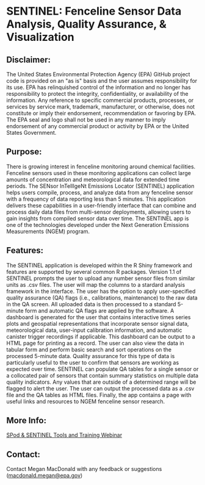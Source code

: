 # SENTINEL: Fenceline Sensor Data Analysis, Quality Assurance, & Visualization

## Disclaimer: 
The United States Environmental Protection Agency (EPA) GitHub project code is provided on an "as is" basis and the user assumes responsibility for its use. EPA has relinquished control of the information and no longer has responsibility to protect the integrity, confidentiality, or availability of the information. Any reference to specific commercial products, processes, or services by service mark, trademark, manufacturer, or otherwise, does not constitute or imply their endorsement, recommendation or favoring by EPA. The EPA seal and logo shall not be used in any manner to imply endorsement of any commercial product or activity by EPA or the United States Government. 

## Purpose:
There is growing interest in fenceline monitoring around chemical facilities. Fenceline sensors used in these monitoring applications can collect large amounts of concentration and meteorological data for extended time periods. The SENsor InTellIgeNt Emissions Locator (SENTINEL) application helps users compile, process, and analyze data from any fenceline sensor with a frequency of data reporting less than 5 minutes. This application delivers these capabilities in a user-friendly interface that can combine and process daily data files from multi-sensor deployments, allowing users to gain insights from compiled sensor data over time. The SENTINEL app is one of the technologies developed under the Next Generation Emissions Measurements (NGEM) program.

## Features:
The SENTINEL application is developed within the R Shiny framework and features are supported by several common R packages. Version 1.1 of SENTINEL prompts the user to upload any number sensor files from similar units as .csv files. The user will map the columns to a stardard analysis framework in the interface. The user has the option to apply user-specified quality assurance (QA) flags (i.e., calibrations, maintenance) to the raw data in the QA screen. All uploaded data is then processed to a standard 5-minute form and automatic QA flags are applied by the software. A dashboard is generated for the user that contains interactive times series plots and geospatial representations that incorporate sensor signal data, meteorological data, user-input calibration information, and automatic canister trigger recordings if applicable. This dashboard can be output to a HTML page for printing as a record. The user can also view the data in tabular form and perform basic search and sort operations on the processed 5-minute data. Quality assurance for this type of data is particularly useful to the user to confirm that sensors are working as expected over time. SENTINEL can populate QA tables for a single sensor or a collocated pair of sensors that contain summary statistics on multiple data quality indicators. Any values that are outside of a determined range will be flagged to alert the user. The user can output the processed data as a .csv file and the QA tables as HTML files. Finally, the app contains a page with useful links and resources to NGEM fenceline sensor research.

## More Info:
[SPod & SENTINEL Tools and Training Webinar](https://www.epa.gov/research-states/sensor-pods-volatile-organic-compound-fenceline-monitoring-and-data-analysis)

## Contact:
Contact Megan MacDonald with any feedback or suggestions (macdonald.megan@epa.gov)
